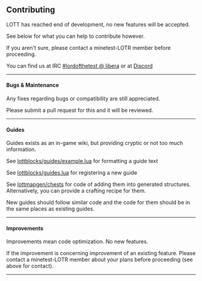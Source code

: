 ## Contributing

LOTT has reached end of development, no new features will be accepted.

See below for what you can help to contribute however.

If you aren't sure, please contact a minetest-LOTR member before proceeding.

You can find us at IRC [#lordofthetest @ libera](https://web.libera.chat/?channels=#lordofthetest) or at [Discord](https://discord.gg/3qyymp2)

-----------------------------------------------------------------------------------------------
#### Bugs & Maintenance

Any fixes regarding bugs or compatibility are still appreciated.

Please submit a pull request for this and it will be reviewed.

-----------------------------------------------------------------------------------------------
#### Guides

Guides exists as an in-game wiki, but providing cryptic or not too much information.

See [lottblocks/guides/example.lua](https://github.com/minetest-LOTR/Lord-of-the-Test/blob/master/mods/lottblocks/guide_text/example.lua) for formatting a guide text

See [lottblocks/guides.lua](https://github.com/minetest-LOTR/Lord-of-the-Test/blob/master/mods/lottblocks/guides.lua#L72-L81) for registering a new guide

See [lottmapgen/chests](https://github.com/minetest-LOTR/Lord-of-the-Test/blob/master/mods/lottmapgen/chests.lua#L132) for code of adding them into generated structures. Alternatively, you can provide a crafting recipe for them.

New guides should follow similar code and the code for them should be in the same places as existing guides.

-----------------------------------------------------------------------------------------------
#### Improvements

Improvements mean code optimization. No new features.

If the improvement is concerning improvement of an existing feature. Please contact a minetest-LOTR member about your plans before proceeding (see above for contact).

-----------------------------------------------------------------------------------------------
